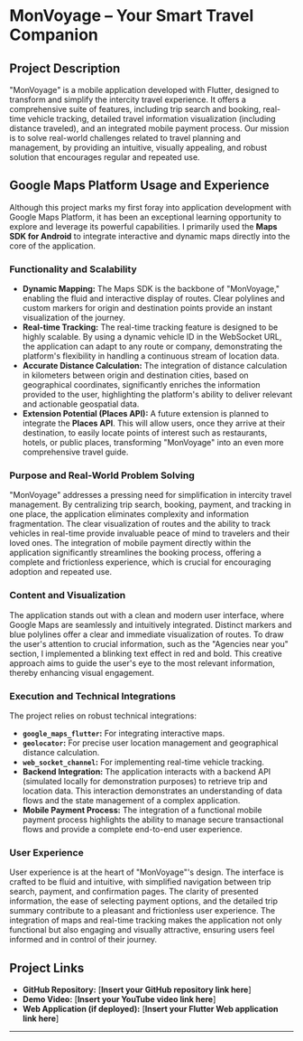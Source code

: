 # MonVoyage – Your Smart Travel Companion

## Project Description

"MonVoyage" is a mobile application developed with Flutter, designed to transform and simplify the intercity travel experience. It offers a comprehensive suite of features, including trip search and booking, real-time vehicle tracking, detailed travel information visualization (including distance traveled), and an integrated mobile payment process. Our mission is to solve real-world challenges related to travel planning and management, by providing an intuitive, visually appealing, and robust solution that encourages regular and repeated use.

## Google Maps Platform Usage and Experience

Although this project marks my first foray into application development with Google Maps Platform, it has been an exceptional learning opportunity to explore and leverage its powerful capabilities. I primarily used the **Maps SDK for Android** to integrate interactive and dynamic maps directly into the core of the application.

### Functionality and Scalability

*   **Dynamic Mapping:** The Maps SDK is the backbone of "MonVoyage," enabling the fluid and interactive display of routes. Clear polylines and custom markers for origin and destination points provide an instant visualization of the journey.
*   **Real-time Tracking:** The real-time tracking feature is designed to be highly scalable. By using a dynamic vehicle ID in the WebSocket URL, the application can adapt to any route or company, demonstrating the platform's flexibility in handling a continuous stream of location data.
*   **Accurate Distance Calculation:** The integration of distance calculation in kilometers between origin and destination cities, based on geographical coordinates, significantly enriches the information provided to the user, highlighting the platform's ability to deliver relevant and actionable geospatial data.
*   **Extension Potential (Places API):** A future extension is planned to integrate the **Places API**. This will allow users, once they arrive at their destination, to easily locate points of interest such as restaurants, hotels, or public places, transforming "MonVoyage" into an even more comprehensive travel guide.

### Purpose and Real-World Problem Solving

"MonVoyage" addresses a pressing need for simplification in intercity travel management. By centralizing trip search, booking, payment, and tracking in one place, the application eliminates complexity and information fragmentation. The clear visualization of routes and the ability to track vehicles in real-time provide invaluable peace of mind to travelers and their loved ones. The integration of mobile payment directly within the application significantly streamlines the booking process, offering a complete and frictionless experience, which is crucial for encouraging adoption and repeated use.

### Content and Visualization

The application stands out with a clean and modern user interface, where Google Maps are seamlessly and intuitively integrated. Distinct markers and blue polylines offer a clear and immediate visualization of routes. To draw the user's attention to crucial information, such as the "Agencies near you" section, I implemented a blinking text effect in red and bold. This creative approach aims to guide the user's eye to the most relevant information, thereby enhancing visual engagement.

### Execution and Technical Integrations

The project relies on robust technical integrations:
*   **`google_maps_flutter`:** For integrating interactive maps.
*   **`geolocator`:** For precise user location management and geographical distance calculation.
*   **`web_socket_channel`:** For implementing real-time vehicle tracking.
*   **Backend Integration:** The application interacts with a backend API (simulated locally for demonstration purposes) to retrieve trip and location data. This interaction demonstrates an understanding of data flows and the state management of a complex application.
*   **Mobile Payment Process:** The integration of a functional mobile payment process highlights the ability to manage secure transactional flows and provide a complete end-to-end user experience.

### User Experience

User experience is at the heart of "MonVoyage"'s design. The interface is crafted to be fluid and intuitive, with simplified navigation between trip search, payment, and confirmation pages. The clarity of presented information, the ease of selecting payment options, and the detailed trip summary contribute to a pleasant and frictionless user experience. The integration of maps and real-time tracking makes the application not only functional but also engaging and visually attractive, ensuring users feel informed and in control of their journey.

## Project Links

*   **GitHub Repository:** [**Insert your GitHub repository link here**]
*   **Demo Video:** [**Insert your YouTube video link here**]
*   **Web Application (if deployed):** [**Insert your Flutter Web application link here**]

---